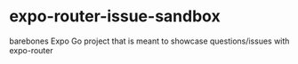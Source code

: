 # expo-router-issue-sandbox
barebones Expo Go project that is meant to showcase questions/issues with expo-router
